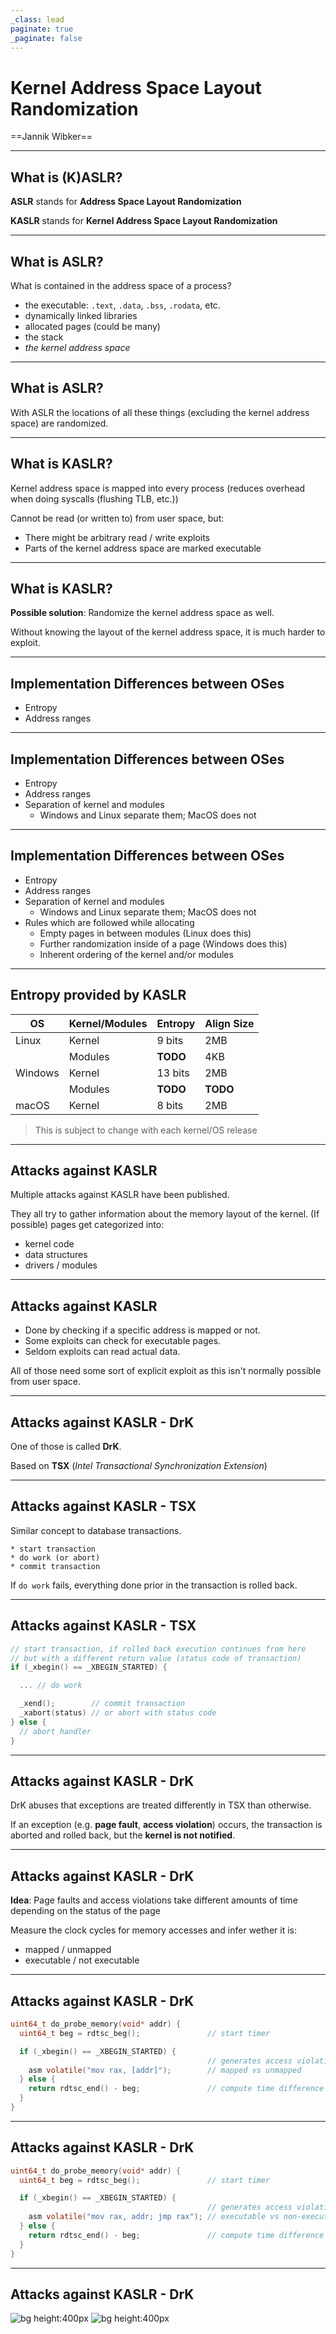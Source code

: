 ```yaml
---
_class: lead
paginate: true
_paginate: false
---
```


# Kernel Address Space Layout Randomization

==Jannik Wibker==

---

## What is (K)ASLR?

**ASLR** stands for **Address Space Layout Randomization**

**KASLR** stands for **Kernel Address Space Layout Randomization**

---

## What is ASLR?

What is contained in the address space of a process?
- the executable: `.text`, `.data`, `.bss`, `.rodata`, etc.
- dynamically linked libraries
- allocated pages (could be many)
- the stack
- *the kernel address space*

---

## What is ASLR?

With ASLR the locations of all these things (excluding the kernel address space) are randomized.

---

## What is KASLR?

Kernel address space is mapped into every process
(reduces overhead when doing syscalls (flushing TLB, etc.))

Cannot be read (or written to) from user space, but:
- There might be arbitrary read / write exploits
- Parts of the kernel address space are marked executable

---

## What is KASLR?

**Possible solution**: Randomize the kernel address space as well.

Without knowing the layout of the kernel address space, it is much harder to exploit.

---


## Implementation Differences between OSes

- Entropy
- Address ranges

---

## Implementation Differences between OSes

- Entropy
- Address ranges
- Separation of kernel and modules
  - Windows and Linux separate them; MacOS does not

---

## Implementation Differences between OSes

- Entropy
- Address ranges
- Separation of kernel and modules
  - Windows and Linux separate them; MacOS does not
- Rules which are followed while allocating
  - Empty pages in between modules (Linux does this)
  - Further randomization inside of a page (Windows does this)
  - Inherent ordering of the kernel and/or modules

---

## Entropy provided by KASLR

| OS      | Kernel/Modules  | Entropy     | Align Size |
| ------- | --------------- | ----------- | ---------- |
| Linux   | Kernel          | 9 bits      | 2MB        |
|         | Modules         | **TODO**    | 4KB        |
| Windows | Kernel          | 13 bits     | 2MB        |
|         | Modules         | **TODO**    | **TODO**   |
| macOS   | Kernel          | 8 bits      | 2MB        |

> This is subject to change with each kernel/OS release

---

## Attacks against KASLR

Multiple attacks against KASLR have been published.

They all try to gather information about the memory layout of the kernel. (If possible) pages get categorized into:
- kernel code
- data structures
- drivers / modules

---

## Attacks against KASLR

- Done by checking if a specific address is mapped or not.
- Some exploits can check for executable pages.
- Seldom exploits can read actual data.

All of those need some sort of explicit exploit as this isn't normally possible from user space.

---

## Attacks against KASLR - DrK

One of those is called **DrK**.

Based on **TSX** (*Intel Transactional Synchronization Extension*)


---

## Attacks against KASLR - TSX

Similar concept to database transactions.

```
* start transaction
* do work (or abort)
* commit transaction
```

If `do work` fails, everything done prior in the transaction is rolled back.

---

## Attacks against KASLR - TSX

```c
// start transaction, if rolled back execution continues from here
// but with a different return value (status code of transaction)
if (_xbegin() == _XBEGIN_STARTED) {

  ... // do work

  _xend();        // commit transaction
  _xabort(status) // or abort with status code
} else {
  // abort handler
}
```

---

## Attacks against KASLR - DrK

DrK abuses that exceptions are treated differently in TSX than otherwise.

If an exception (e.g. **page fault**, **access violation**) occurs, the transaction is aborted and rolled back, but the **kernel is not notified**.

---

## Attacks against KASLR - DrK

**Idea**:
Page faults and access violations take different amounts of time depending on the status of the page

Measure the clock cycles for memory accesses and infer wether it is:
- mapped / unmapped
- executable / not executable

---

## Attacks against KASLR - DrK

```c
uint64_t do_probe_memory(void* addr) {
  uint64_t beg = rdtsc_beg();               // start timer

  if (_xbegin() == _XBEGIN_STARTED) {
                                            // generates access violation
    asm volatile("mov rax, [addr]");        // mapped vs unmapped
  } else {
    return rdtsc_end() - beg;               // compute time difference
  }
}
```

---

## Attacks against KASLR - DrK

```c
uint64_t do_probe_memory(void* addr) {
  uint64_t beg = rdtsc_beg();               // start timer

  if (_xbegin() == _XBEGIN_STARTED) {
                                            // generates access violation
    asm volatile("mov rax, addr; jmp rax"); // executable vs non-executable
  } else {
    return rdtsc_end() - beg;               // compute time difference
  }
}
```

---

## Attacks against KASLR - DrK

![bg height:400px](./assets/m_vs_u_timing.png)
![bg height:400px](./assets/n_vs_nx_timing.png)

